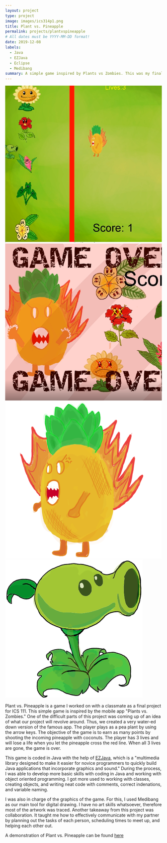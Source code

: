 ```yaml
---
layout: project
type: project
image: images/ics314p1.png
title: Plant vs. Pineapple
permalink: projects/plantvspineapple
# All dates must be YYYY-MM-DD format!
date: 2019-12-08
labels:
  - Java
  - EZJava
  - Eclipse
  - Medibang
summary: A simple game inspired by Plants vs Zombies. This was my final project for ICS 111.
---
```


<div class="ui small rounded images">
  <img class="ui image" src="../images/ics314p1.1.png">
  <img class="ui image" src="../images/ics314p1.2.png">
  <img class="ui image" src="../images/pineapple.png">
  <img class="ui image" src="../images/plant3.png">
</div>

Plant vs. Pineapple is a game I worked on with a classmate as a final project for ICS 111. This simple game is inspired by the mobile app "Plants vs. Zombies." One of the difficult parts of this project was coming up of an idea of what our project will revolve around. Thus, we created a very water-ed down version of the famous app. The player plays as a pea plant by using the arrow keys. The objective of the game is to earn as many points by shooting the incoming pineapple with coconuts. The player has 3 lives and will lose a life when you let the pineapple cross the red line. When all 3 lives are gone, the game is over.

This game is coded in Java with the help of <a href="http://www2.hawaii.edu/~dylank/ics111/">EZJava</a>, which is a "multimedia library designed to make it easier for novice programmers to quickly build Java applications that incorporate graphics and sound." During the process, I was able to develop more basic skills with coding in Java and working with object oriented programming. I got more used to working with classes, creating objects, and writing neat code with comments, correct indenations, and variable naming.

I was also in charge of the graphics of the game. For this, I used Medibang as our main tool for digital drawing. I have no art skills whatsoever, therefore most of the artwork was traced. Another takeaway from this project was collaboration. It taught me how to effectively communicate with my partner by planning out the tasks of each person, scheduling times to meet up, and helping each other out.

A demonstration of Plant vs. Pineapple can be found <a href="https://youtu.be/923Q8Hmbrxg">here</a>
